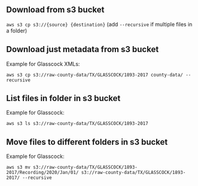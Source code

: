 ## Download from s3 bucket

`aws s3 cp s3://{source} {destination}` (add `--recursive` if multiple files in a folder)

## Download just metadata from s3 bucket
Example for Glasscock XMLs:
```
aws s3 cp s3://raw-county-data/TX/GLASSCOCK/1893-2017 county-data/ --recursive
```

## List files in folder in s3 bucket
Example for Glasscock:
```
aws s3 ls s3://raw-county-data/TX/GLASSCOCK/1893-2017
```

## Move files to different folders in s3 bucket
Example for Glasscock:
```
aws s3 mv s3://raw-county-data/TX/GLASSCOCK/1893-2017/Recording/2020/Jan/01/ s3://raw-county-data/TX/GLASSCOCK/1893-2017/ --recursive
```